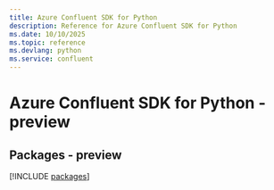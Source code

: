 ```yaml
---
title: Azure Confluent SDK for Python
description: Reference for Azure Confluent SDK for Python
ms.date: 10/10/2025
ms.topic: reference
ms.devlang: python
ms.service: confluent
---
```

# Azure Confluent SDK for Python - preview
## Packages - preview
[!INCLUDE [packages](confluent-index.md)]